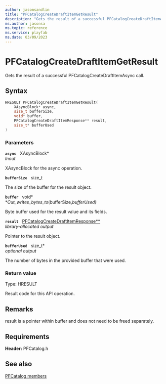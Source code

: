 ```yaml
---
author: jasonsandlin
title: "PFCatalogCreateDraftItemGetResult"
description: "Gets the result of a successful PFCatalogCreateDraftItemAsync call."
ms.author: jasonsa
ms.topic: reference
ms.service: playfab
ms.date: 03/09/2023
---
```


# PFCatalogCreateDraftItemGetResult  

Gets the result of a successful PFCatalogCreateDraftItemAsync call.  

## Syntax  
  
```cpp
HRESULT PFCatalogCreateDraftItemGetResult(  
    XAsyncBlock* async,  
    size_t bufferSize,  
    void* buffer,  
    PFCatalogCreateDraftItemResponse** result,  
    size_t* bufferUsed  
)  
```  
  
### Parameters  
  
**`async`** &nbsp; XAsyncBlock*  
*_Inout_*  
  
XAsyncBlock for the async operation.  
  
**`bufferSize`** &nbsp; size_t  
  
The size of the buffer for the result object.  
  
**`buffer`** &nbsp; void*  
*_Out_writes_bytes_to_(bufferSize,*bufferUsed)*  
  
Byte buffer used for the result value and its fields.  
  
**`result`** &nbsp; [PFCatalogCreateDraftItemResponse**](../../pfcatalogtypes/structs/pfcatalogcreatedraftitemresponse.md)  
*library-allocated output*  
  
Pointer to the result object.  
  
**`bufferUsed`** &nbsp; size_t*  
*optional output*  
  
The number of bytes in the provided buffer that were used.  
  
  
### Return value
Type: HRESULT
  
Result code for this API operation.
  
## Remarks  
  
result is a pointer within buffer and does not need to be freed separately.
  
## Requirements  
  
**Header:** PFCatalog.h
  
## See also  
[PFCatalog members](../pfcatalog_members.md)  

  
  
